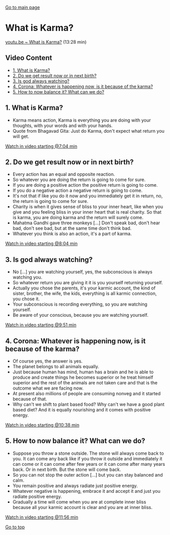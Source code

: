 [Go to main page](README.md)

<h1 id="top">What is Karma?</h1>

[youtu.be ~ What is Karma?](https://youtu.be/GoBj68WvnVU) (13:28 min)

## Video Content <!-- omit in toc -->

- [1. What is Karma?](#1-what-is-karma)
- [2. Do we get result now or in next birth?](#2-do-we-get-result-now-or-in-next-birth)
- [3. Is god always watching?](#3-is-god-always-watching)
- [4. Corona: Whatever is happening now, is it because of the karma?](#4-corona-whatever-is-happening-now-is-it-because-of-the-karma)
- [5. How to now balance it? What can we do?](#5-how-to-now-balance-it-what-can-we-do)

## 1. What is Karma?

- Karma means action, Karma is everything you are doing with your thoughts, with your words and with your hands.
- Quote from Bhagavad Gita: Just do Karma, don't expect what return you will get.

[Watch in video starting @7:04 min]()

## 2. Do we get result now or in next birth?

- Every action has an equal and opposite reaction.
- So whatever you are doing the return is going to come for sure.
- If you are doing a positive action the positive return is going to come.
- If you do a negative action a negative return is going to come.
- It's not that if like you do it now and you immediately get it in return, no, the return is going to come for sure.
- Charity is when it gives sense of bliss to your inner heart, like when you give and you feeling bliss in your inner heart that is real charity. So that is karma, you are doing karma and the return will surely come.
- Mahatma Gandhi gave three monkeys [...] Don't speak bad, don't hear bad, don't see bad, but at the same time don't think bad.
- Whatever you think is also an action, it's a part of karma.

[Watch in video starting @8:04 min]()

## 3. Is god always watching?

- No [...] you are watching yourself, yes, the subconscious is always watching you.
- So whatever return you are giving it it is you yourself returning yourself.
- Actually you chose the parents, it's your karmic account, the kind of sister, brother, the wife, the kids, everything is all karmic connection, you chose it.
- Your subconscious is recording everything, so you are watching yourself.
- Be aware of your conscious, because you are watching yourself.

[Watch in video starting @9:51 min]()

## 4. Corona: Whatever is happening now, is it because of the karma?

- Of course yes, the answer is yes.
- The planet belongs to all animals equally.
- Just because human has mind, human has a brain and he is able to produce and create things he becomes superior or he treat himself superior and the rest of the animals are not taken care and that is the outcome what we are facing now.
- At present also millions of people are consuming nonveg and it started because of that.
- Why can't we shift to plant based food? Why can't we have a good plant based diet? And it is equally nourishing and it comes with positive energy.

[Watch in video starting @10:38 min]()

## 5. How to now balance it? What can we do?

- Suppose you throw a stone outside. The stone will always come back to you. It can come any back like if you throw it outside and immediately it can come or it can come after few years or it can come after many years back. Or in next birth. But the stone will come back.
- So you can not stop the outer action [...] but you can stay balanced and calm.
- You remain positive and always radiate just positive energy.
- Whatever negative is happening, embrace it and accept it and just you radiate positive energy.
- Gradually a time will come when you are at complete inner bliss because all your karmic account is clear and you are at inner bliss.

[Watch in video starting @11:56 min]()

[Go to top](#top)
